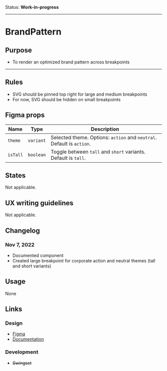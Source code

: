 Status: **Work-in-progress**

---

# BrandPattern

## Purpose

- To render an optimized brand pattern across breakpoints

---

## Rules

- SVG should be pinned top right for large and medium breakpoints
- For now, SVG should be hidden on small breakpoints

## Figma props

| Name     | Type      | Description                                                           |
| -------- | --------- | --------------------------------------------------------------------- |
| `theme`  | `variant` | Selected theme. Options: `action` and `neutral`. Default is `action`. |
| `isTall` | `boolean` | Toggle between `tall` and `short` variants. Default is `tall`.        |

## States

Not applicable.

## UX writing guidelines

Not applicable.

## Changelog

### Nov 7, 2022

- Documented component
- Created large breakpoint for corporate action and neutral themes (tall and short variants)

## Usage

None

## Links

### Design

- [Figma](https://www.figma.com/file/7cYgDM618stjYUHDqAfRec/Components?node-id=2303%3A11771)
- [Documentation](https://hashicorp-wpl-documentation.vercel.app/components/brand-pattern)

### Development

- ~~Swingset~~
